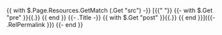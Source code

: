 {{ with $.Page.Resources.GetMatch (.Get "src") -}}
[<i class='fas fa-download fa-fw'></i>{{" "}}
{{- with $.Get "pre" }}{{.}} {{ end }}
{{- .Title -}}
{{ with $.Get "post" }}{{.}} {{ end }}]({{- .RelPermalink }})
{{- end }}